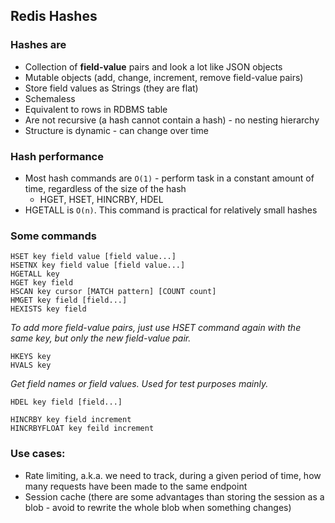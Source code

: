 ## Redis Hashes

### Hashes are

- Collection of **field-value** pairs and look a lot like JSON objects
- Mutable objects (add, change, increment, remove field-value pairs)
- Store field values as Strings (they are flat)
- Schemaless
- Equivalent to rows in RDBMS table
- Are not recursive (a hash cannot contain a hash) - no nesting hierarchy
- Structure is dynamic - can change over time

### Hash performance

- Most hash commands are `O(1)` - perform task in a constant amount of time, regardless of the size of the hash
  - HGET, HSET, HINCRBY, HDEL
- HGETALL is `O(n)`. This command is practical for relatively small hashes

### Some commands

```
HSET key field value [field value...]
HSETNX key field value [field value...]
HGETALL key
HGET key field
HSCAN key cursor [MATCH pattern] [COUNT count]
HMGET key field [field...]
HEXISTS key field
```

_To add more field-value pairs, just use HSET command again with the same key, but only the new field-value pair._

```
HKEYS key
HVALS key
```

_Get field names or field values. Used for test purposes mainly._

```
HDEL key field [field...]
```

```
HINCRBY key field increment
HINCRBYFLOAT key feild increment
```

### Use cases:

- Rate limiting, a.k.a. we need to track, during a given period of time, how many requests have been made to the same endpoint
- Session cache (there are some advantages than storing the session as a blob - avoid to rewrite the whole blob when something changes)
